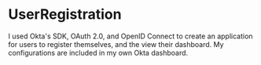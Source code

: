 # UserRegistration
I used Okta's SDK, OAuth 2.0, and OpenID Connect to create an application for users to register themselves, and the view their dashboard.  My configurations are included
in my own Okta dashboard.

